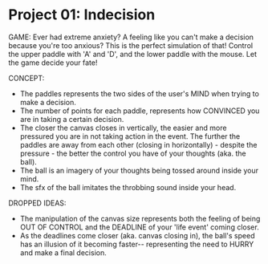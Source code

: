 # Project 01: Indecision

GAME: Ever had extreme anxiety? A feeling like you can't make a decision because you're too anxious? This is the perfect simulation of that! Control the upper paddle with 'A' and 'D', and the lower paddle with the mouse. Let the game decide your fate!

CONCEPT:
- The paddles represents the two sides of the user's MIND when trying to make a decision.
- The number of points for each paddle, represents how CONVINCED you are in taking a certain decision.
- The closer the canvas closes in vertically, the easier and more pressured you are in not taking action in the event. The further the paddles are away from each other (closing in horizontally) - despite the pressure - the better the control you have of your thoughts (aka. the ball).
- The ball is an imagery of your thoughts being tossed around inside your mind.
- The sfx of the ball imitates the throbbing sound inside your head.

DROPPED IDEAS:
- The manipulation of the canvas size represents both the feeling of being OUT OF CONTROL and the DEADLINE of your 'life event' coming closer.
- As the deadlines come closer (aka. canvas closing in), the ball's speed has an illusion of it becoming faster-- representing the need to HURRY and make a final decision.
